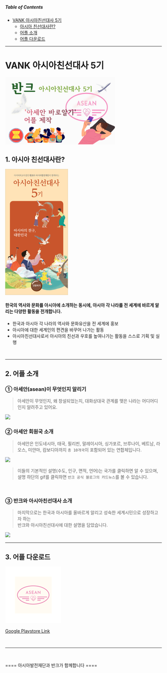 ##### Table of Contents
- [VANK 아시아친선대사 5기](#VANK-아시아친선대사-5기)
  * [아시아 친선대사란?](#1.-아시아-친선대사란?)
  * [어플 소개](#2.-어플-소개)
  * [어플 다운로드](#3.-어플-다운로드)

---

# VANK 아시아친선대사 5기
<img src = "../res/mainimage.png" width="70%">

## 1. 아시아 친선대사란?
<img src = "../res/vankasia.jpg" width="40%">

#### 한국의 역사와 문화를 아시아에 소개하는 동시에, 아시아 각 나라를 전 세계에 바르게 알리는 다양한 활동을 전개합니다.
- 한국과 아시아 각 나라의 역사와 문화유산을 전 세계에 홍보
- 아시아에 대한 세계인의 편견을 바꾸어 나가는 활동
- 아시아친선대사로서 아시아의 친선과 우호를 높여나가는 활동을 스스로 기획 및 실행


<br>

---

## 2. 어플 소개

### ① 아세안(asean)이 무엇인지 알리기
> 아세안이 무엇인지, 왜 창설되었는지, 대화상대국 관계를 맺은 나라는 어디어디인지 알려주고 있어요. 

<img src = "../res/gif1.gif" width="30%">

<br>

### ② 아세안 회원국 소개
> 아세안은 인도네시아, 태국, 필리핀, 말레이시아, 싱가포르, 브루나이, 베트남, 라오스, 미얀마, 캄보디아까지 `총 10개국`이 포함되어 있는 연합체입니다.

<img src = "../res/gif2.gif" width="30%">

> 이들의 기본적인 설명(수도, 인구, 면적, 언어)는 국가를 클릭하면 알 수 있으며, 설명 하단의 gif를 클릭하면 `반크 공식 블로그의 카드뉴스`를 볼 수 있습니다.

<br>

### ③ 반크와 아시아친선대사 소개

> 마지막으로는 한국과 아시아를 올바르게 알리고 성숙한 세계시민으로 성장하고자 하는  
반크와 아시아친선대사에 대한 설명을 담았습니다.

<img src = "../res/gif3.gif" width="30%">

<br>

---

## 3. 어플 다운로드
![어플 로고](../res/logo.png)

[Google Playstore Link](https://play.google.com/store/apps/details?id=com.ImyourGenie.vank_asia)


<br>

---

<br>


==== 아시아발전재단과 반크가 함께합니다 ====